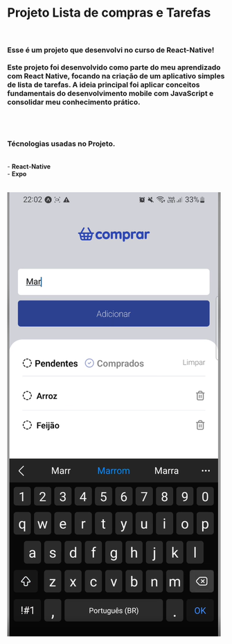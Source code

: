 <h1>Projeto Lista de compras e Tarefas</h1>
<br>
<h3>
 Esse é um projeto que desenvolvi no curso de React-Native!
<br>
<br/>
 Este projeto foi desenvolvido como parte do meu aprendizado com React Native, focando na criação de um aplicativo simples de lista de tarefas. A ideia principal foi aplicar conceitos fundamentais do desenvolvimento mobile com JavaScript e consolidar meu conhecimento prático.
<br>
<br>
 </h3>
<br>
<h3>Técnologias usadas no Projeto.</h3>
<br>
 - <b>React-Native</b>
<br>
 - <b>Expo</b>
<br>
<br>
<br>
<img src="https://github.com/ewertonprado1910/shopping-list-project/blob/master/src/assets/gitHub.png?raw=true" />
<br>
